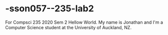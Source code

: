 # -sson057--235-lab2
For Compsci 235 2020 Sem 2
Hellow World. My name is Jonathan and I'm a Computer Science student at the University of Auckland, NZ. 
